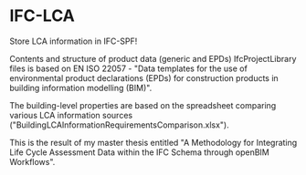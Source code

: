 # IFC-LCA
Store LCA information in IFC-SPF!

Contents and structure of product data (generic and EPDs) IfcProjectLibrary files is based on EN ISO 22057 - "Data templates for the use of environmental product declarations (EPDs) for construction products in building information modelling (BIM)".

The building-level properties are based on the spreadsheet comparing various LCA information sources ("BuildingLCAInformationRequirementsComparison.xlsx").

This is the result of my master thesis entitled "A Methodology for Integrating Life Cycle Assessment Data within the IFC Schema through openBIM Workflows". 
